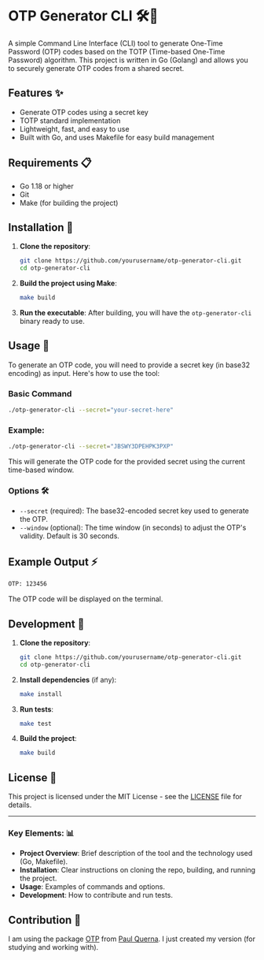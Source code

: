 # OTP Generator CLI 🛠️🔐

A simple Command Line Interface (CLI) tool to generate One-Time Password (OTP) codes based on the TOTP (Time-based One-Time Password) algorithm. This project is written in Go (Golang) and allows you to securely generate OTP codes from a shared secret.


## Features ✨

- Generate OTP codes using a secret key
- TOTP standard implementation
- Lightweight, fast, and easy to use
- Built with Go, and uses Makefile for easy build management

## Requirements 📋

- Go 1.18 or higher
- Git
- Make (for building the project)
  
## Installation 🔨

1. **Clone the repository**:
    ```bash
    git clone https://github.com/yourusername/otp-generator-cli.git
    cd otp-generator-cli
    ```

2. **Build the project using Make**:
    ```bash
    make build
    ```

3. **Run the executable**:
    After building, you will have the `otp-generator-cli` binary ready to use.

## Usage 📖

To generate an OTP code, you will need to provide a secret key (in base32 encoding) as input. Here's how to use the tool:

### Basic Command
```bash
./otp-generator-cli --secret="your-secret-here"
```

### Example:
```bash
./otp-generator-cli --secret="JBSWY3DPEHPK3PXP"
```

This will generate the OTP code for the provided secret using the current time-based window.

### Options 🛠️

- `--secret` (required): The base32-encoded secret key used to generate the OTP.
- `--window` (optional): The time window (in seconds) to adjust the OTP's validity. Default is 30 seconds.

## Example Output ⚡

```bash
OTP: 123456
```

The OTP code will be displayed on the terminal.

## Development 🚀

1. **Clone the repository**:
    ```bash
    git clone https://github.com/yourusername/otp-generator-cli.git
    cd otp-generator-cli
    ```

2. **Install dependencies** (if any):
    ```bash
    make install
    ```

3. **Run tests**:
    ```bash
    make test
    ```

4. **Build the project**:
    ```bash
    make build
    ```

## License 📄

This project is licensed under the MIT License - see the [LICENSE](LICENSE) file for details.

---

### Key Elements: 📊

- **Project Overview**: Brief description of the tool and the technology used (Go, Makefile).
- **Installation**: Clear instructions on cloning the repo, building, and running the project.
- **Usage**: Examples of commands and options.
- **Development**: How to contribute and run tests.


## Contribution 🧙

I am using the package [OTP](https://github.com/pquerna/otp) from [Paul Querna](https://github.com/pquerna). I just created my version (for studying and working with).